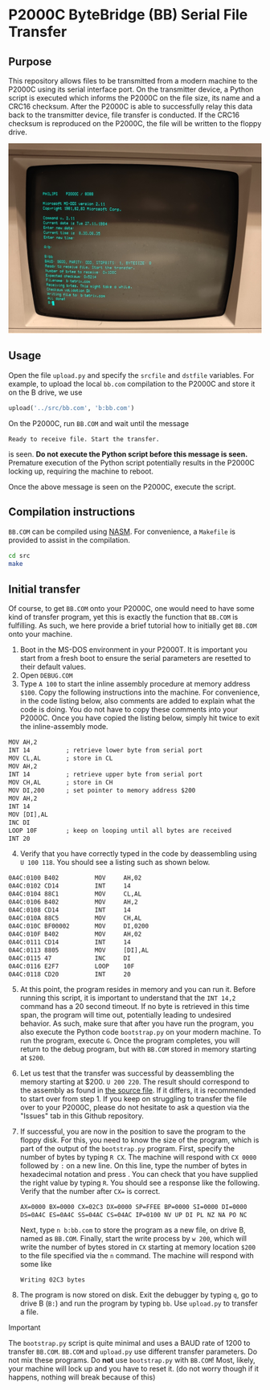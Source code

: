 # P2000C ByteBridge (BB) Serial File Transfer

## Purpose
This repository allows files to be transmitted from a modern machine to the
P2000C using its serial interface port. On the transmitter device, a Python
script is executed which informs the P2000C on the file size, its name and a
CRC16 checksum. After the P2000C is able to successfully relay this data back to
the transmitter device, file transfer is conducted. If the CRC16 checksum is
reproduced on the P2000C, the file will be written to the floppy drive.

![file transfer over P2000C](img/p2000c-bytebridge-transfer.jpg)

## Usage

Open the file `upload.py` and specify the `srcfile` and `dstfile` variables. For
example, to upload the local `bb.com` compilation to the P2000C and store it
on the B drive, we use

```python
upload('../src/bb.com', 'b:bb.com')
```

On the P2000C, run `BB.COM` and wait until the message

```
Ready to receive file. Start the transfer.
```

is seen. **Do not execute the Python script before this message is seen.**
Premature execution of the Python script potentially results in the P2000C
locking up, requiring the machine to reboot.

Once the above message is seen on the P2000C, execute the script.

## Compilation instructions

`BB.COM` can be compiled using [NASM](https://www.nasm.us/). For convenience,
a `Makefile` is provided to assist in the compilation.

```bash
cd src
make
```

## Initial transfer

Of course, to get `BB.COM` onto your P2000C, one would need to have some kind of
transfer program, yet this is exactly the function that `BB.COM` is fulfilling.
As such, we here provide a brief tutorial how to initially get `BB.COM` onto
your machine.

1. Boot in the MS-DOS environment in your P2000T. It is important you start
   from a fresh boot to ensure the serial parameters are resetted to their
   default values.
2. Open `DEBUG.COM`
3. Type `A 100` to start the inline assembly procedure at memory address `$100`.
   Copy the following instructions into the machine. For convenience, in the
   code listing below, also comments are added to explain what the code is
   doing. You do not have to copy these comments into your P2000C. Once you have
   copied the listing below, simply hit <ENTER> twice to exit the
   inline-assembly mode.

```
MOV AH,2
INT 14          ; retrieve lower byte from serial port
MOV CL,AL       ; store in CL
MOV AH,2        
INT 14          ; retrieve upper byte from serial port
MOV CH,AL       ; store in CH
MOV DI,200      ; set pointer to memory address $200
MOV AH,2
INT 14
MOV [DI],AL
INC DI
LOOP 10F        ; keep on looping until all bytes are received
INT 20
```

4. Verify that you have correctly typed in the code by deassembling using
   `U 100 118`. You should see a listing such as shown below.

```
0A4C:0100 B402          MOV     AH,02
0A4C:0102 CD14          INT     14
0A4C:0104 88C1          MOV     CL,AL
0A4C:0106 B402          MOV     AH,2
0A4C:0108 CD14          INT     14
0A4C:010A 88C5          MOV     CH,AL
0A4C:010C BF00002       MOV     DI,0200
0A4C:010F B402          MOV     AH,02
0A4C:0111 CD14          INT     14
0A4C:0113 8805          MOV     [DI],AL
0A4C:0115 47            INC     DI
0A4C:0116 E2F7          LOOP    10F
0A4C:0118 CD20          INT     20
```

5. At this point, the program resides in memory and you can run it. Before
   running this script, it is important to understand that the `INT 14,2`
   command has a 20 second timeout. If no byte is retrieved in this time span,
   the program will time out, potentially leading to undesired behavior. As
   such, make sure that after you have run the program, you also execute the
   Python code `bootstrap.py` on your modern machine. To run the program,
   execute `G`. Once the program completes, you will return to the debug
   program, but with `BB.COM` stored in memory starting at `$200`.
6. Let us test that the transfer was successful by deassembling the memory
   starting at $200. `U 200 220`. The result should correspond to the assembly
   as found in [the source file](src/bb.asm). If it differs, it is recommended
   to start over from step 1. If you keep on struggling to transfer the file
   over to your P2000C, please do not hesitate to ask a question via the
   "Issues" tab in this Github repository.
7. If successful, you are now in the position to save the program to the floppy
   disk. For this, you need to know the size of the program, which is part of
   the output of the `bootstrap.py` program. First, specify the number of bytes
   by typing `R CX`. The machine will respond with `CX 0000` followed by `:` on
   a new line. On this line, type the number of bytes in hexadecimal notation
   and press <ENTER>. You can check that you have supplied the right value
   by typing `R`. You should see a response like the following. Verify that
   the number after `CX=` is correct.

   ```
   AX=0000 BX=0000 CX=02C3 DX=0000 SP=FFEE BP=0000 SI=0000 DI=0000
   DS=0A4C ES=0A4C SS=04AC CS=04AC IP=0100 NV UP DI PL NZ NA PO NC
   ```
   
   Next, type `n b:bb.com` to store the program as a new file, on drive B, named
   as `BB.COM`. Finally, start the write process by `w 200`, which will write
   the number of bytes stored in `CX` starting at memory location `$200` to the
   file specified via the `n` command. The machine will respond with some like

   ```
   Writing 02C3 bytes
   ```

8. The program is now stored on disk. Exit the debugger by typing `q`, go to
   drive B (`B:`) and run the program by typing `bb`. Use `upload.py` to
   transfer a file.

> [!IMPORTANT]  
> The `bootstrap.py` script is quite minimal and uses a BAUD rate of 1200 to
> transfer `BB.COM`. `BB.COM` and `upload.py` use different transfer parameters.
> Do not mix these programs. Do **not** use `bootstrap.py` with `BB.COM`! Most,
> likely, your machine will lock up and you have to reset it. (do not worry
> though if it happens, nothing will break because of this)